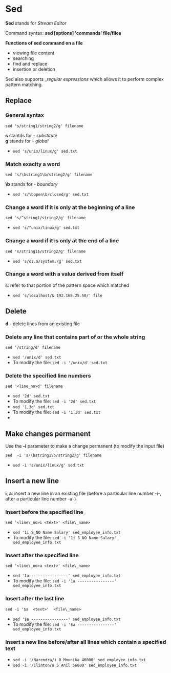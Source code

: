 
# Sed

__Sed__ stands for _Stream Editor_

Command syntax: __sed [options] 'commands' file/files__


__Functions of sed command on a file__
* viewing file content
* searching
* find and replace
* insertion or deletion

Sed also supports __regular expressions_ which allows it to perform complex pattern matching.
 
## Replace
 
### General syntax
```
sed 's/string1/string2/g' filename
```
__s__ stantds for - _substitute_\
__g__ stands for - _global_

* `sed 's/unix/linux/g' sed.txt`
 
### Match exaclty a word
```
sed 's/\bstring1\b/string2/g' filename
```
__\b__ stands for - _boundary_
 
* `sed 's/\bopen\b/closed/g' sed.txt`
 
### Change a word if it is only at the beginning of a line
```
sed 's/^string1/string2/g' filename
```
 * `sed 's/^unix/linux/g' sed.txt`
 
### Change a word if it is only at the end of a line
```
sed 's/string1$/string2/g' filename
```
* `sed 's/os.$/system./g' sed.txt`

### Change a word with a value derived from itself
`&`: refer to that portion of the pattern space which matched

* `sed 's/localhost/& 192.168.25.50/' file`

## Delete

__d__ - delete lines from an existing file

### Delete any line that contains part of or the whole string
```
sed '/string/d' filename
```
* `sed '/unix/d' sed.txt`
* To modify the file: `sed -i '/unix/d' sed.txt`

### Delete the specified line numbers
```
sed '<line_no>d' filename
```

* `sed '2d' sed.txt`
* To modify the file: `sed -i '2d' sed.txt`
* `sed '1,3d' sed.txt`
* To modify the file: `sed -i '1,3d' sed.txt`
* 
## Make changes permanent
Use the __-i__ parameter to make a change permanent (to modify the input file)
```
sed  -i 's/\bstring1\b/string2/g' filename
```
* `sed -i 's/unix/linux/g' sed.txt`

## Insert a new line

__i__, __a__: insert a new line in an existing file (before a particular line number -i-, after a particular line number -a-)

### Insert before the specified line
```
sed '<line\_no>i <text>' <file\_name>
```
* `sed '1i S_NO Name Salary' sed_employee_info.txt`
* To modify the file: `sed -i '1i S_NO Name Salary' sed_employee_info.txt`
 
### Insert after the specified line
```
sed '<line\_no>a <text>' <file\_name>
```
* `sed '1a ----------------' sed_employee_info.txt`
* To modify the file: `sed -i '1a ----------------' sed_employee_info.txt`
 
### Insert after the last line
```
sed -i '$a  <text>'  <file\_name>
```
* `sed '$a ----------------' sed_employee_info.txt`
* To modify the file: `sed -i '$a ----------------' sed_employee_info.txt`

### Insert a new line before/after all lines which contain a specified text
* `sed -i '/Narendra/i 0 Mounika 46000' sed_employee_info.txt`
* `sed -i '/Clinton/a 5 Anil 56000' sed_employee_info.txt`

